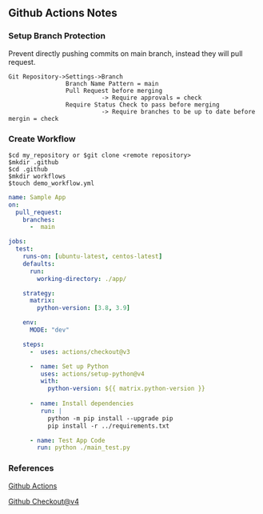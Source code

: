 ## Github Actions Notes

### Setup Branch Protection
Prevent directly pushing commits on main branch, instead they will pull request.
```vim
Git Repository->Settings->Branch
                Branch Name Pattern = main
                Pull Request before merging
                          -> Require approvals = check 
                Require Status Check to pass before merging
                          -> Require branches to be up to date before mergin = check
```
### Create Workflow 
```vim
$cd my_repository or $git clone <remote repository>
$mkdir .github 
$cd .github
$mkdir workflows
$touch demo_workflow.yml
```
```yml
name: Sample App
on:
  pull_request:
    branches:
      -  main

jobs:
  test:
    runs-on: [ubuntu-latest, centos-latest]
    defaults:
      run:
        working-directory: ./app/

    strategy:
      matrix:
        python-version: [3.8, 3.9]

    env:
      MODE: "dev"

    steps:
      -  uses: actions/checkout@v3

      -  name: Set up Python
         uses: actions/setup-python@v4
         with:
           python-version: ${{ matrix.python-version }}
      
      -  name: Install dependencies
         run: |
           python -m pip install --upgrade pip
           pip install -r ../requirements.txt

      - name: Test App Code
        run: python ./main_test.py
```
### References
[Github Actions](https://www.youtube.com/watch?v=UEOtZvTCmDo)

[Github Checkout@v4](https://github.com/actions/checkout)
